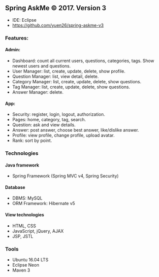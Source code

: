 ## Spring AskMe &copy; 2017. Version 3

- IDE: Eclipse
- https://github.com/yuen26/spring-askme-v3

### Features:
#### Admin:
- Dashboard: count all current users, questions, categories, tags. Show newest users and questions.
- User Manager: list, create, update, delete, show profile.
- Question Manager: list, view detail, delete.
- Category Manager: list, create, update, delete, show questions.
- Tag Manager: list, create, update, delete, show questions.
- Answer Manager: delete.

#### App:
- Security: register, login, logout, authorization.
- Pages: home, category, tag, search.
- Question: ask and view details.
- Answer: post answer, choose best answer, like/dislike answer.
- Profile: view profile, change profile, upload avatar.
- Rank: sort by point.

### Technologies
#### Java framework
- Spring Framework (Spring MVC v4, Spring Security)

#### Database
- DBMS: MySQL
- ORM Framework: Hibernate v5

#### View technologies
- HTML, CSS
- JavaScript, jQuery, AJAX
- JSP, JSTL

### Tools
- Ubuntu 16.04 LTS
- Eclipse Neon
- Maven 3